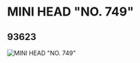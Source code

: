 # MINI HEAD "NO. 749"
## 93623
![MINI HEAD "NO. 749"](https://lc-www-live-s.legocdn.com/media/bricks/5/2/4611434.jpg)